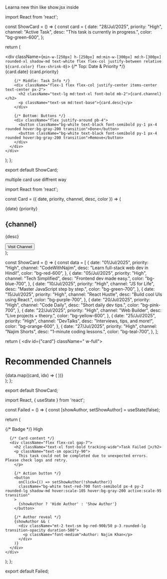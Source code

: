 Learna new thin like show.jsx inside 

import React from 'react';

const ShowCard = () => {
  const card = {
    date: "28/Jul/2025",
    priority: "High",
    channel: "Active Task",
    desc: "This task is currently in progress.",
    color: "bg-green-600",
  };

  return (
    <div className="p-4">
      <div className={`min-w-[250px] h-[250px] md:min-w-[300px] md:h-[300px] rounded-xl shadow-md text-white flex flex-col justify-between relative ${card.color} flex-shrink-0`}>
        {/* Top: Date & Priority */}
        <div className="flex justify-between text-sm absolute top-3 left-4 right-4">
          <span className="bg-black/50 px-2 py-1 rounded">{card.date}</span>
          <span className="bg-black/50 px-2 py-1 rounded">{card.priority}</span>
        </div>

        {/* Middle: Task Info */}
        <div className="flex-1 flex flex-col justify-center items-center text-center px-2">
          <h2 className="text-lg md:text-xl font-bold mb-2">{card.channel}</h2>
          <p className="text-sm md:text-base">{card.desc}</p>
        </div>

        {/* Bottom: Buttons */}
        <div className="flex justify-around pb-4">
          <button className="bg-white text-black font-semibold py-1 px-4 rounded hover:bg-gray-200 transition">Done</button>
          <button className="bg-white text-black font-semibold py-1 px-4 rounded hover:bg-gray-200 transition">Remove</button>
        </div>
      </div>
    </div>
  );
};

export default ShowCard;







multiple card use diffrent way

import React from 'react';

const Card = ({ date, priority, channel, desc, color }) => (
  <div className={`min-w-[250px] h-[250px] md:min-w-[300px] md:h-[300px] rounded-xl shadow-md text-white  flex flex-col justify-between relative ${color} flex-shrink-0`}>
    <div className="flex justify-between text-sm absolute top-3 left-4 right-4">
      <span className="bg-black/50 px-2 py-1 rounded">{date}</span>
      <span className="bg-black/50 px-2 py-1 rounded">{priority}</span>
    </div>
    <div className="flex-1 flex flex-col justify-center items-center text-center px-2">
      <h2 className="text-lg md:text-xl font-bold mb-2">{channel}</h2>
      <p className="text-sm md:text-base">{desc}</p>
    </div>
    <button className="bg-white text-black font-semibold py-1 px-4 rounded mt-2 mx-auto hover:bg-gray-200 transition">
      Visit Channel
    </button>
  </div>
);

const ShowCard = () => {
  const data = [
    {
      date: "01/Jul/2025",
      priority: "High",
      channel: "CodeWithNajim",
      desc: "Learn full-stack web dev in Hindi!",
      color: "bg-red-600",
    },
    {
      date: "05/Jul/2025",
      priority: "High",
      channel: "Tech Simplified",
      desc: "Frontend dev made easy.",
      color: "bg-blue-700",
    },
    {
      date: "10/Jul/2025",
      priority: "High",
      channel: "JS for Life",
      desc: "Master JavaScript step by step.",
      color: "bg-green-700",
    },
    {
      date: "15/Jul/2025",
      priority: "High",
      channel: "React Hustle",
      desc: "Build cool UIs using React.",
      color: "bg-purple-700",
    },
    {
      date: "20/Jul/2025",
      priority: "High",
      channel: "Code Daily",
      desc: "Short daily dev tips.",
      color: "bg-pink-700",
    },
    {
      date: "22/Jul/2025",
      priority: "High",
      channel: "Web Builder",
      desc: "Live projects + theory.",
      color: "bg-yellow-600",
    },
    {
      date: "25/Jul/2025",
      priority: "High",
      channel: "DevTalks",
      desc: "Interviews, tips, and more!",
      color: "bg-orange-600",
    },
    {
      date: "27/Jul/2025",
      priority: "High",
      channel: "Najim Shorts",
      desc: "1-minute coding lessons.",
      color: "bg-teal-700",
    },
  ];

  return (
    <div id={"card"} className=" w-full">
      <h1 className="text-2xl font-bold mb-4 text-white">Recommended Channels</h1>
      <div className="flex gap-6 overflow-x-auto overflow-y-hidden pb-4">
        {data.map((card, idx) => (
          <Card
            key={idx}
            date={card.date}
            priority={card.priority}
            channel={card.channel}
            desc={card.desc}
            color={card.color}
          />
        ))}
      </div>
    </div>
  );
};

export default ShowCard;

import React, { useState } from 'react';

const Failed = () => {
  const [showAuthor, setShowAuthor] = useState(false);

  return (
    <div className="max-w-sm w-full bg-gradient-to-br from-red-700 via-red-600 to-red-800 text-white rounded-2xl p-6 shadow-2xl transition-all duration-300">
      {/* Badge */}
      <span className="bg-black/40 px-3 py-1 text-xs rounded-full absolute mt-[-20px] ml-[-20px]">High</span>

      {/* Card content */}
      <div className="flex flex-col gap-7">
        <h2 className="text-xl font-bold tracking-wide">Task Failed 🚫</h2>
        <p className="text-sm opacity-90">
          This task could not be completed due to unexpected errors. Please check logs and retry.
        </p>

        {/* Action button */}
        <button
          onClick={() => setShowAuthor(!showAuthor)}
          className="bg-white text-red-700 font-semibold px-4 py-2 rounded-lg shadow-md hover:scale-105 hover:bg-gray-200 active:scale-95 transition"
        >
          {showAuthor ? 'Hide Author' : 'Show Author'}
        </button>

        {/* Author reveal */}
        {showAuthor && (
          <div className="mt-2 text-sm bg-red-900/50 p-3 rounded-lg transition-opacity duration-500">
            <p className="font-medium">Author: Najim Khan</p>
          </div>
        )}
      </div>
    </div>
  );
};

export default Failed;